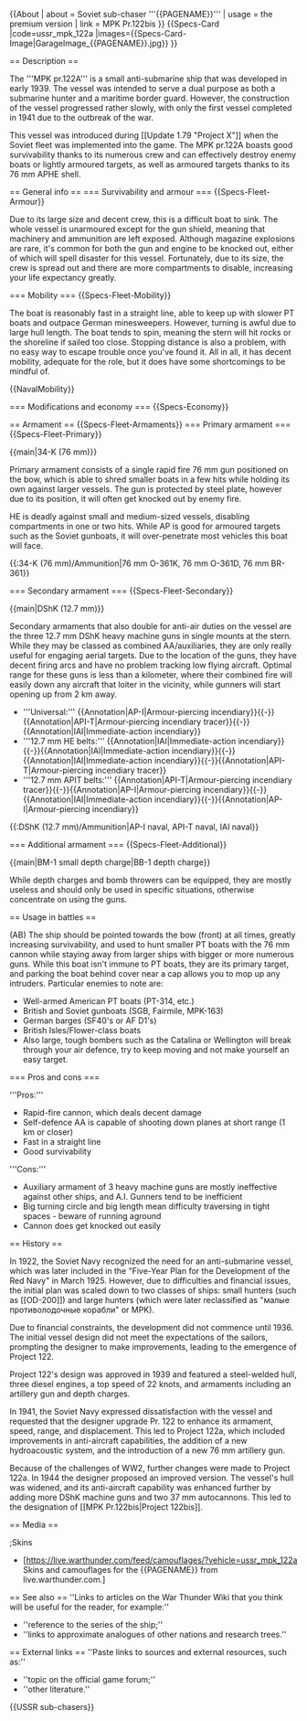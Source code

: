 {{About
| about = Soviet sub-chaser '''{{PAGENAME}}'''
| usage = the premium version
| link = MPK Pr.122bis
}}
{{Specs-Card
|code=ussr_mpk_122a
|images={{Specs-Card-Image|GarageImage_{{PAGENAME}}.jpg}}
}}

== Description ==
<!-- ''In the first part of the description, cover the history of the ship's creation and military application. In the second part, tell the reader about using this ship in the game. Add a screenshot: if a beginner player has a hard time remembering vehicles by name, a picture will help them identify the ship in question.'' -->
The '''MPK pr.122A''' is a small anti-submarine ship that was developed in early 1939. The vessel was intended to serve a dual purpose as both a submarine hunter and a maritime border guard. However, the construction of the vessel progressed rather slowly, with only the first vessel completed in 1941 due to the outbreak of the war.

This vessel was introduced during [[Update 1.79 "Project X"]] when the Soviet fleet was implemented into the game. The MPK pr.122A boasts good survivability thanks to its numerous crew and can effectively destroy enemy boats or lightly armoured targets, as well as armoured targets thanks to its 76 mm APHE shell.

== General info ==
=== Survivability and armour ===
{{Specs-Fleet-Armour}}
<!-- ''Talk about the vehicle's armour. Note the most well-defended and most vulnerable zones, e.g. the ammo magazine. Evaluate the composition of components and assemblies responsible for movement and manoeuvrability. Evaluate the survivability of the primary and secondary armaments separately. Don't forget to mention the size of the crew, which plays an important role in fleet mechanics. Save tips on preserving survivability for the "Usage in battles" section. If necessary, use a graphical template to show the most well-protected or most vulnerable points in the armour.'' -->

Due to its large size and decent crew, this is a difficult boat to sink. The whole vessel is unarmoured except for the gun shield, meaning that machinery and ammunition are left exposed. Although magazine explosions are rare, it's common for both the gun and engine to be knocked out, either of which will spell disaster for this vessel. Fortunately, due to its size, the crew is spread out and there are more compartments to disable, increasing your life expectancy greatly.

=== Mobility ===
{{Specs-Fleet-Mobility}}
<!-- ''Write about the ship's mobility. Evaluate its power and manoeuvrability, rudder rerouting speed, stopping speed at full tilt, with its maximum forward and reverse speed.'' -->
The boat is reasonably fast in a straight line, able to keep up with slower PT boats and outpace German minesweepers. However, turning is awful due to large hull length. The boat tends to spin, meaning the stern will hit rocks or the shoreline if sailed too close. Stopping distance is also a problem, with no easy way to escape trouble once you've found it. All in all, it has decent mobility, adequate for the role, but it does have some shortcomings to be mindful of.

{{NavalMobility}}

=== Modifications and economy ===
{{Specs-Economy}}

== Armament ==
{{Specs-Fleet-Armaments}}
=== Primary armament ===
{{Specs-Fleet-Primary}}
<!-- ''Provide information about the characteristics of the primary armament. Evaluate their efficacy in battle based on their reload speed, ballistics and the capacity of their shells. Add a link to the main article about the weapon: <code><nowiki>{{main|Weapon name (calibre)}}</nowiki></code>. Broadly describe the ammunition available for the primary armament, and provide recommendations on how to use it and which ammunition to choose.'' -->
{{main|34-K (76 mm)}}

Primary armament consists of a single rapid fire 76 mm gun positioned on the bow, which is able to shred smaller boats in a few hits while holding its own against larger vessels. The gun is protected by steel plate, however due to its position, it will often get knocked out by enemy fire.

HE is deadly against small and medium-sized vessels, disabling compartments in one or two hits. While AP is good for armoured targets such as the Soviet gunboats, it will over-penetrate most vehicles this boat will face.

{{:34-K (76 mm)/Ammunition|76 mm O-361K, 76 mm O-361D, 76 mm BR-361}}

=== Secondary armament ===
{{Specs-Fleet-Secondary}}
<!-- ''Some ships are fitted with weapons of various calibres. Secondary armaments are defined as weapons chosen with the control <code>Select secondary weapon</code>. Evaluate the secondary armaments and give advice on how to use them. Describe the ammunition available for the secondary armament. Provide recommendations on how to use them and which ammunition to choose. Remember that any anti-air armament, even heavy calibre weapons, belong in the next section. If there is no secondary armament, remove this section.'' -->
{{main|DShK (12.7 mm)}}

Secondary armaments that also double for anti-air duties on the vessel are the three 12.7 mm DShK heavy machine guns in single mounts at the stern. While they may be classed as combined AA/auxiliaries, they are only really useful for engaging aerial targets. Due to the location of the guns, they have decent firing arcs and have no problem tracking low flying aircraft. Optimal range for these guns is less than a kilometer, where their combined fire will easily down any aircraft that loiter in the vicinity, while gunners will start opening up from 2 km away.

* '''Universal:''' {{Annotation|AP-I|Armour-piercing incendiary}}{{-}}{{Annotation|API-T|Armour-piercing incendiary tracer}}{{-}}{{Annotation|IAI|Immediate-action incendiary}}
* '''12.7 mm HE belts:''' {{Annotation|IAI|Immediate-action incendiary}}{{-}}{{Annotation|IAI|Immediate-action incendiary}}{{-}}{{Annotation|IAI|Immediate-action incendiary}}{{-}}{{Annotation|API-T|Armour-piercing incendiary tracer}}
* '''12.7 mm APIT belts:''' {{Annotation|API-T|Armour-piercing incendiary tracer}}{{-}}{{Annotation|AP-I|Armour-piercing incendiary}}{{-}}{{Annotation|IAI|Immediate-action incendiary}}{{-}}{{Annotation|AP-I|Armour-piercing incendiary}}

{{:DShK (12.7 mm)/Ammunition|AP-I naval, API-T naval, IAI naval}}

=== Additional armament ===
{{Specs-Fleet-Additional}}
<!-- ''Describe the available additional armaments of the ship: depth charges, mines, torpedoes. Talk about their positions, available ammunition and launch features such as dead zones of torpedoes. If there is no additional armament, remove this section.'' -->
{{main|BM-1 small depth charge|BB-1 depth charge}}

While depth charges and bomb throwers can be equipped, they are mostly useless and should only be used in specific situations, otherwise concentrate on using the guns.

== Usage in battles ==
<!-- ''Describe the technique of using this ship, the characteristics of her use in a team and tips on strategy. Abstain from writing an entire guide – don't try to provide a single point of view, but give the reader food for thought. Talk about the most dangerous opponents for this vehicle and provide recommendations on fighting them. If necessary, note the specifics of playing with this vehicle in various modes (AB, RB, SB).'' -->
(AB) The ship should be pointed towards the bow (front) at all times, greatly increasing survivability, and used to hunt smaller PT boats with the 76 mm cannon while staying away from larger ships with bigger or more numerous guns. While this boat isn't immune to PT boats, they are its primary target, and parking the boat behind cover near a cap allows you to mop up any intruders. Particular enemies to note are:

* Well-armed American PT boats (PT-314, etc.)
* British and Soviet gunboats (SGB, Fairmile, MPK-163)
* German barges (SF40's or AF D1's)
* British Isles/Flower-class boats
* Also large, tough bombers such as the Catalina or Wellington will break through your air defence, try to keep moving and not make yourself an easy target.

=== Pros and cons ===
<!-- ''Summarise and briefly evaluate the vehicle in terms of its characteristics and combat effectiveness. Mark its pros and cons in the bulleted list. Try not to use more than 6 points for each of the characteristics. Avoid using categorical definitions such as "bad", "good" and the like - use substitutions with softer forms such as "inadequate" and "effective".'' -->

'''Pros:'''

* Rapid-fire cannon, which deals decent damage
* Self-defence AA is capable of shooting down planes at short range (1 km or closer)
* Fast in a straight line
* Good survivability

'''Cons:'''

* Auxiliary armament of 3 heavy machine guns are mostly ineffective against other ships, and A.I. Gunners tend to be inefficient
* Big turning circle and big length mean difficulty traversing in tight spaces - beware of running aground
* Cannon does get knocked out easily

== History ==
<!-- ''Describe the history of the creation and combat usage of the ship in more detail than in the introduction. If the historical reference turns out to be too long, take it to a separate article, taking a link to the article about the ship and adding a block "/History" (example: <nowiki>https://wiki.warthunder.com/(Ship-name)/History</nowiki>) and add a link to it here using the <code>main</code> template. Be sure to reference text and sources by using <code><nowiki><ref></ref></nowiki></code>, as well as adding them at the end of the article with <code><nowiki><references /></nowiki></code>. This section may also include the ship's dev blog entry (if applicable) and the in-game encyclopedia description (under <code><nowiki>=== In-game description ===</nowiki></code>, also if applicable).'' -->
In 1922, the Soviet Navy recognized the need for an anti-submarine vessel, which was later included in the "Five-Year Plan for the Development of the Red Navy" in March 1925. However, due to difficulties and financial issues, the initial plan was scaled down to two classes of ships: small hunters (such as [[OD-200]]) and large hunters (which were later reclassified as "малые противолодочные корабли" or MPK).

Due to financial constraints, the development did not commence until 1936. The initial vessel design did not meet the expectations of the sailors, prompting the designer to make improvements, leading to the emergence of Project 122.

Project 122's design was approved in 1939 and featured a steel-welded hull, three diesel engines, a top speed of 22 knots, and armaments including an artillery gun and depth charges.

In 1941, the Soviet Navy expressed dissatisfaction with the vessel and requested that the designer upgrade Pr. 122 to enhance its armament, speed, range, and displacement. This led to Project 122a, which included improvements in anti-aircraft capabilities, the addition of a new hydroacoustic system, and the introduction of a new 76 mm artillery gun.

Because of the challenges of WW2, further changes were made to Project 122a. In 1944 the designer proposed an improved version. The vessel's hull was widened, and its anti-aircraft capability was enhanced further by adding more DShK machine guns and two 37 mm autocannons. This led to the designation of [[MPK Pr.122bis|Project 122bis]].

== Media ==
<!-- ''Excellent additions to the article would be video guides, screenshots from the game, and photos.'' -->

;Skins

* [https://live.warthunder.com/feed/camouflages/?vehicle=ussr_mpk_122a Skins and camouflages for the {{PAGENAME}} from live.warthunder.com.]

== See also ==
''Links to articles on the War Thunder Wiki that you think will be useful for the reader, for example:''

* ''reference to the series of the ship;''
* ''links to approximate analogues of other nations and research trees.''

== External links ==
''Paste links to sources and external resources, such as:''

* ''topic on the official game forum;''
* ''other literature.''

{{USSR sub-chasers}}